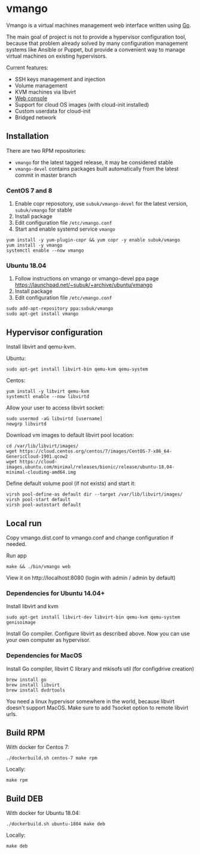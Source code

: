 # vmango

Vmango is a virtual machines management web interface written using [Go](http://golang.org/).

The main goal of project is not to provide a hypervisor configuration tool,
because that problem already solved by many configuration management systems
like Ansible or Puppet, but provide a convenient way to manage virtual
machines on existing hypervisors.

Current features:

* SSH keys management and injection
* Volume management
* KVM machines via libvirt
* [Web console](https://streamja.com/LLEA)
* Support for cloud OS images (with cloud-init installed)
* Custom userdata for cloud-init
* Bridged network

## Installation

There are two RPM repositories:

* `vmango` for the latest tagged release, it may be considered stable
* `vmango-devel` contains packages built automatically from the latest commit in master branch

### CentOS 7 and 8

1. Enable copr reposotory, use `subuk/vmango-devel` for the latest version, `subuk/vmango` for stable
1. Install package
1. Edit configuration file `/etc/vmango.conf`
1. Start and enable systemd service `vmango`

```
yum install -y yum-plugin-copr && yum copr -y enable subuk/vmango
yum install -y vmango
systemctl enable --now vmango
```

### Ubuntu 18.04

1. Follow instructions on vmango or vmango-devel ppa page https://launchpad.net/~subuk/+archive/ubuntu/vmango
1. Install package
1. Edit configuration file `/etc/vmango.conf`

```
sudo add-apt-repository ppa:subuk/vmango
sudo apt-get install vmango
```

## Hypervisor configuration

Install libvirt and qemu-kvm.

Ubuntu:

    sudo apt-get install libvirt-bin qemu-kvm qemu-system

Centos:

    yum install -y libvirt qemu-kvm
    systemctl enable --now libvirtd

Allow your user to access libvirt socket:

    sudo usermod -aG libvirtd [username]
    newgrp libvirtd

Download vm images to default libvirt pool location:

    cd /var/lib/libvirt/images/
    wget https://cloud.centos.org/centos/7/images/CentOS-7-x86_64-GenericCloud-1901.qcow2
    wget https://cloud-images.ubuntu.com/minimal/releases/bionic/release/ubuntu-18.04-minimal-cloudimg-amd64.img

Define default volume pool (if not exists) and start it:

    virsh pool-define-as default dir --target /var/lib/libvirt/images/
    virsh pool-start default
    virsh pool-autostart default


## Local run

Copy vmango.dist.conf to vmango.conf and change configuration if needed.

Run app

    make && ./bin/vmango web

View it on http://localhost:8080 (login with admin / admin by default)


### Dependencies for Ubuntu 14.04+

Install libvirt and kvm

    sudo apt-get install libvirt-dev libvirt-bin qemu-kvm qemu-system genisoimage

Install Go compiler.
Configure libvirt as described above.
Now you can use your own computer as hypervisor.

### Dependencies for MacOS

Install Go compiler, libvirt C library and mkisofs util (for configdrive creation)

    brew install go
    brew install libvirt
    brew install dvdrtools

You need a linux hypervisor somewhere in the world, because libvirt doesn't support MacOS.
Make sure to add ?socket option to remote libvirt urls.


## Build RPM

With docker for Centos 7:

    ./dockerbuild.sh centos-7 make rpm

Locally:

    make rpm

## Build DEB

With docker for Ubuntu 18.04:

    ./dockerbuild.sh ubuntu-1804 make deb

Locally:

    make deb

